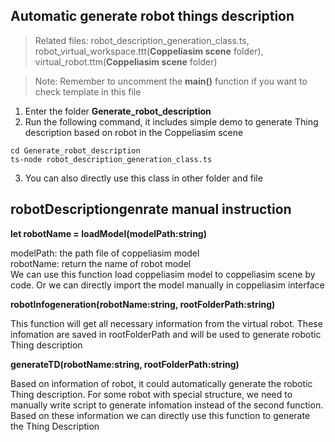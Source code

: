 ## Automatic generate robot things description

>Related files: robot_description_generation_class.ts, robot_virtual_workspace.ttt(**Coppeliasim scene** folder), virtual_robot.ttm(**Coppeliasim scene** folder)

>Note: Remember to uncomment the **main()** function if you want to check template in this file

1. Enter the folder **Generate_robot_description**
2. Run the following command, it includes simple demo to generate Thing description based on robot in the Coppeliasim scene

```
cd Generate_robot_description
ts-node robot_description_generation_class.ts
```

3. You can also directly use this class in other folder and file

## robotDescriptiongenrate manual instruction

**let robotName = loadModel(modelPath:string)**  

modelPath: the path file of coppeliasim model  
robotName: return the name of robot model  
We can use this function load coppeliasim model to coppeliasim scene by code. Or we can directly import the model manually in coppeliasim interface  

**robotInfogeneration(robotName:string, rootFolderPath:string)**  

This function will get all necessary information from the virtual robot. These infomation are saved in rootFolderPath and will be used to generate robotic Thing description  

**generateTD(robotName:string, rootFolderPath:string)**  

Based on information of robot, it could automatically generate the robotic Thing description. For some robot with special structure, we need to manually write script to generate infomation instead of the second function. Based on these information we can directly use this function to generate the Thing Description



